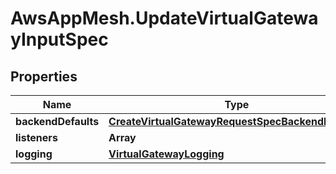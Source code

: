 # AwsAppMesh.UpdateVirtualGatewayInputSpec

## Properties

Name | Type | Description | Notes
------------ | ------------- | ------------- | -------------
**backendDefaults** | [**CreateVirtualGatewayRequestSpecBackendDefaults**](CreateVirtualGatewayRequestSpecBackendDefaults.md) |  | [optional] 
**listeners** | **Array** |  | 
**logging** | [**VirtualGatewayLogging**](VirtualGatewayLogging.md) |  | [optional] 


